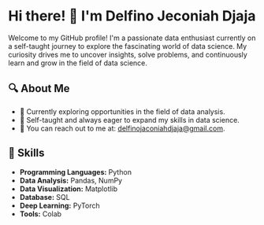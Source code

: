 # Hi there! 👋 I'm Delfino Jeconiah Djaja

Welcome to my GitHub profile! I'm a passionate data enthusiast currently on a self-taught journey to explore the fascinating world of data science. My curiosity drives me to uncover insights, solve problems, and continuously learn and grow in the field of data science.

## 🔍 About Me

- 💼 Currently exploring opportunities in the field of data analysis.
- 🌱 Self-taught and always eager to expand my skills in data science.
- 📧 You can reach out to me at: [delfinojaconiahdjaja@gmail.com](mailto:delfinojaconiahdjaja@gmail.com).

## 🚀 Skills

- **Programming Languages:** Python
- **Data Analysis:** Pandas, NumPy
- **Data Visualization:** Matplotlib
- **Database:** SQL
- **Deep Learning:** PyTorch
- **Tools:** Colab

<!---
delfinodjaja/delfinodjaja is a ✨ special ✨ repository because its `README.md` (this file) appears on your GitHub profile.
You can click the Preview link to take a look at your changes.
--->
